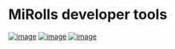 # MiRolls developer tools
[![image](https://img.shields.io/badge/Use%20With-MiRolls-g)](https://github.com/MiRolls)
[![image](https://img.shields.io/badge/Author-Liangmi-blue)](https://github.com/MiRolls)
[![image](https://img.shields.io/badge/Type-DeveloperTool-red)](https://github.com/MiRolls)